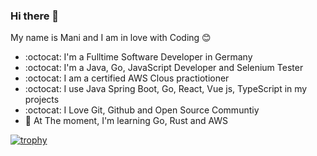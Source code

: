 ### Hi there 👋
My name is Mani and I am in love with Coding 😊
- :octocat: I'm a Fulltime Software Developer in Germany
- :octocat: I'm a Java, Go, JavaScript Developer and Selenium Tester
- :octocat: I am a certified AWS Clous practiotioner
- :octocat: I use Java Spring Boot, Go, React, Vue js, TypeScript in my projects
- :octocat: I Love Git, Github and Open Source Communtiy
- :hammer:  At The moment, I'm learning Go, Rust and AWS

[![trophy](https://github-profile-trophy.vercel.app/?username=manimovassagh)](https://github.com/ryo-ma/github-profile-trophy)
